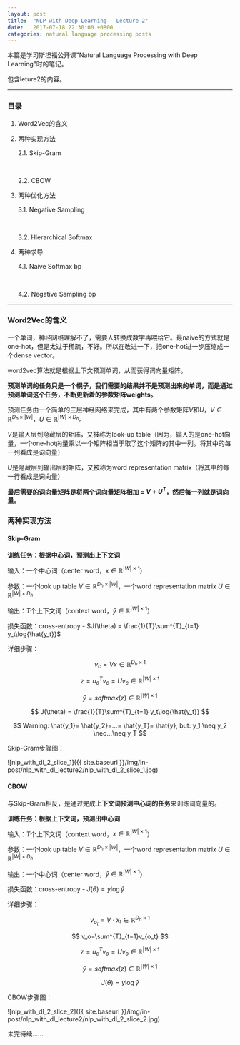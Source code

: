 ```yaml
---
layout: post
title:  "NLP with Deep Learning - Lecture 2"
date:   2017-07-18 22:30:00 +0800
categories: natural language processing posts
---
```


本篇是学习斯坦福公开课"Natural Language Processing with Deep Learning"时的笔记。



包含leture2的内容。

---

### 目录

1. Word2Vec的含义

2. 两种实现方法

   2.1. Skip-Gram

   ​

   2.2. CBOW

3. 两种优化方法

   3.1. Negative Sampling

   ​

   3.2. Hierarchical Softmax

4. 两种求导

   4.1. Naive Softmax bp

   ​

   4.2. Negative Sampling bp

----

### Word2Vec的含义



一个单词，神经网络理解不了，需要人转换成数字再喂给它。最naive的方式就是one-hot，但是太过于稀疏，不好。所以在改进一下，把one-hot进一步压缩成一个dense vector。



word2vec算法就是根据上下文预测单词，从而获得词向量矩阵。



**预测单词的任务只是一个幌子，我们需要的结果并不是预测出来的单词，而是通过预测单词这个任务，不断更新着的参数矩阵weights。**



预测任务由一个简单的三层神经网络来完成，其中有两个参数矩阵$V$和$U$，$V\in\mathbb{R}^{D_h\times\left |W \right |}$，$U\in\mathbb{R}^{\left |W  \right |\times D_h}$。



$V$是输入层到隐藏层的矩阵，又被称为look-up table（因为，输入的是one-hot向量，一个one-hot向量乘以一个矩阵相当于取了这个矩阵的其中一列。将其中的每一列看成是词向量）



$U$是隐藏层到输出层的矩阵，又被称为word representation matrix（将其中的每一行看成是词向量）



**最后需要的词向量矩阵是将两个词向量矩阵相加 = $V+U^T$，然后每一列就是词向量。**



### 两种实现方法



#### Skip-Gram



**训练任务：根据中心词，预测出上下文词** 



输入：一个中心词（center word，$x \in \mathbb{R}^{\left | W \right |\times 1}$）



参数：一个look up table $V\in\mathbb{R}^{D_h\times\left |W \right |}$，一个word representation matrix $U\in\mathbb{R}^{\left |W  \right |\times D_h}$



输出：$T$个上下文词（context word，$\hat{y} \in \mathbb{R}^{\left |  W\right |\times 1}$）



损失函数：cross-entropy - $J(\theta) = \frac{1}{T}\sum^{T}_{t=1} y_t\log{\hat{y_t}}$



详细步骤：


$$
v_c=Vx \in \mathbb{R}^{D_h\times1}
$$

$$
z=u_o^Tv_c=Uv_c \in \mathbb{R}^{\left| W \right| \times 1}
$$

$$
\hat{y}=softmax(z) \in \mathbb{R}^{\left| W \right| \times 1}
$$

$$
J(\theta) = \frac{1}{T}\sum^{T}_{t=1} y_t\log{\hat{y_t}}
$$

$$
Warning: \hat{y_1}= \hat{y_2}=...= \hat{y_T}= \hat{y}, but: y_1 \neq y_2 \neq...\neq y_T
$$



Skip-Gram步骤图：



![nlp_with_dl_2_slice_1]({{ site.baseurl }}/img/in-post/nlp_with_dl_lecture2/nlp_with_dl_2_slice_1.jpg)



#### CBOW



与Skip-Gram相反，是通过完成**上下文词预测中心词的任务**来训练词向量的。



**训练任务：根据上下文词，预测出中心词**  



输入：$T$个上下文词（context word，$x\in \mathbb{R}^{\left |  W\right |\times 1}$）



参数：一个look up table $V\in\mathbb{R}^{D_h\times\left |W \right |}$，一个word representation matrix $U\in\mathbb{R}^{\left |W  \right |\times D_h}$



输出：一个中心词（center word，$\hat{y} \in \mathbb{R}^{\left | W \right |\times 1}$）



损失函数：cross-entropy - $J(\theta) = y\log{\hat{y}}$ 



详细步骤：


$$
v_{o_t}=V \cdot x_t \in \mathbb{R}^{D_h\times1}
$$

$$
v_o=\sum^{T}_{t=1}v_{o_t}
$$

$$
z=u_c^Tv_o=Uv_o \in \mathbb{R}^{\left| W \right| \times 1}
$$

$$
\hat{y}=softmax(z) \in \mathbb{R}^{\left| W \right| \times 1}
$$

$$
J(\theta) = y\log{\hat{y}}
$$



CBOW步骤图：



![nlp_with_dl_2_slice_2]({{ site.baseurl }}/img/in-post/nlp_with_dl_lecture2/nlp_with_dl_2_slice_2.jpg)



未完待续......

